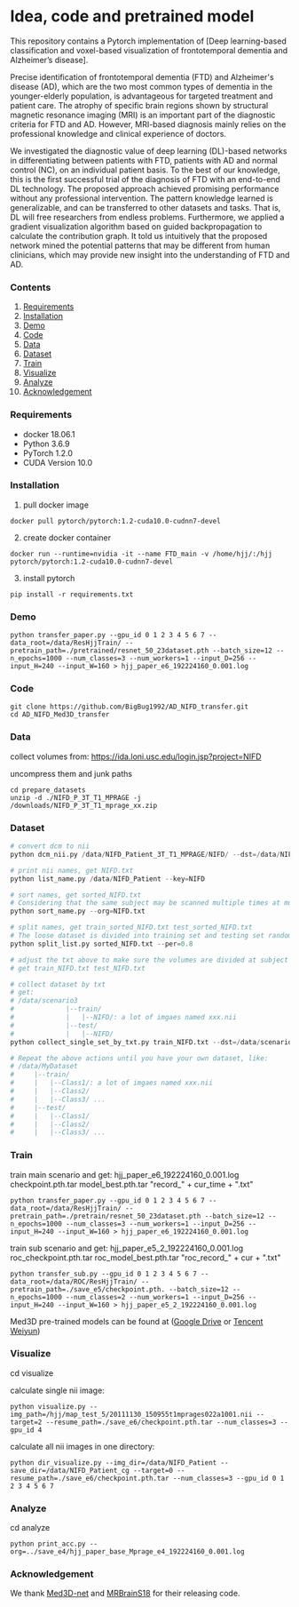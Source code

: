 
# Idea, code and pretrained model
This repository contains a Pytorch implementation of [Deep learning-based classification and voxel-based visualization of frontotemporal dementia and Alzheimer’s disease]. 

Precise identification of frontotemporal dementia (FTD) and Alzheimer's disease (AD), which are the two most common types of dementia in the younger-elderly population, is advantageous for targeted treatment and patient care. The atrophy of specific brain regions shown by structural magnetic resonance imaging (MRI) is an important part of the diagnostic criteria for FTD and AD. However, MRI-based diagnosis mainly relies on the professional knowledge and clinical experience of doctors.

We investigated the diagnostic value of deep learning (DL)-based networks in differentiating between patients with FTD, patients with AD and normal control (NC), on an individual patient basis. To the best of our knowledge, this is the first successful trial of the diagnosis of FTD with an end-to-end DL technology. The proposed approach achieved promising performance without any professional intervention. The pattern knowledge learned is generalizable, and can be transferred to other datasets and tasks. That is, DL will free researchers from endless problems. Furthermore, we applied a gradient visualization algorithm based on guided backpropagation to calculate the contribution graph. It told us intuitively that the proposed network mined the potential patterns that may be different from human clinicians, which may provide new insight into the understanding of FTD and AD.

### Contents
1. [Requirements](#Requirements)
2. [Installation](#Installation)
3. [Demo](#Demo)
4. [Code](#Code)
5. [Data](#Data)
6. [Dataset](#Dataset)
7. [Train](#Train)
8. [Visualize](#Visualize)
9. [Analyze](#Analyze)
10. [Acknowledgement](#Acknowledgement)

### Requirements
- docker 18.06.1
- Python 3.6.9
- PyTorch 1.2.0
- CUDA Version 10.0

### Installation
1. pull docker image
```
docker pull pytorch/pytorch:1.2-cuda10.0-cudnn7-devel
```
2. create docker container
```
docker run --runtime=nvidia -it --name FTD_main -v /home/hjj/:/hjj pytorch/pytorch:1.2-cuda10.0-cudnn7-devel
```
3. install pytorch
```
pip install -r requirements.txt
```

### Demo
```
python transfer_paper.py --gpu_id 0 1 2 3 4 5 6 7 --data_root=/data/ResHjjTrain/ --pretrain_path=./pretrained/resnet_50_23dataset.pth --batch_size=12 --n_epochs=1000 --num_classes=3 --num_workers=1 --input_D=256 --input_H=240 --input_W=160 > hjj_paper_e6_192224160_0.001.log
```


### Code
```
git clone https://github.com/BigBug1992/AD_NIFD_transfer.git
cd AD_NIFD_Med3D_transfer
```

### Data
collect volumes from:
https://ida.loni.usc.edu/login.jsp?project=NIFD

uncompress them and junk paths 
```
cd prepare_datasets
unzip -d ./NIFD_P_3T_T1_MPRAGE -j /downloads/NIFD_P_3T_T1_mprage_xx.zip
```

### Dataset
```python
# convert dcm to nii
python dcm_nii.py /data/NIFD_Patient_3T_T1_MPRAGE/NIFD/ --dst=/data/NIFD_Patient

# print nii names, get NIFD.txt
python list_name.py /data/NIFD_Patient --key=NIFD

# sort names, get sorted_NIFD.txt
# Considering that the same subject may be scanned multiple times at multiple time points, once the test data participates in the training process in any form, it will cause data leakage and result in unreasonable model evaluation. 
python sort_name.py --org=NIFD.txt

# split names, get train_sorted_NIFD.txt test_sorted_NIFD.txt 
# The loose dataset is divided into training set and testing set randomly at subject level according to the ratio of 4:1.
python split_list.py sorted_NIFD.txt --per=0.8

# adjust the txt above to make sure the volumes are divided at subject level
# get train_NIFD.txt test_NIFD.txt

# collect dataset by txt
# get:
# /data/scenario3
#             |--train/
#             |   |--NIFD/: a lot of imgaes named xxx.nii
#             |--test/
#             |   |--NIFD/
python collect_single_set_by_txt.py train_NIFD.txt --dst=/data/scenario3

# Repeat the above actions until you have your own dataset, like: 
# /data/MyDataset
#     |--train/
#     |   |--Class1/: a lot of imgaes named xxx.nii
#     |   |--Class2/
#     |   |--Class3/ ...
#     |--test/
#     |   |--Class1/
#     |   |--Class2/
#     |   |--Class3/ ...
```

### Train

train main scenario and get: 
hjj_paper_e6_192224160_0.001.log  
checkpoint.pth.tar 
model_best.pth.tar 
"record_" + cur_time + ".txt"

```
python transfer_paper.py --gpu_id 0 1 2 3 4 5 6 7 --data_root=/data/ResHjjTrain/ --pretrain_path=./pretrain/resnet_50_23dataset.pth --batch_size=12 --n_epochs=1000 --num_classes=3 --num_workers=1 --input_D=256 --input_H=240 --input_W=160 > hjj_paper_e6_192224160_0.001.log
```

train sub scenario and get: 
hjj_paper_e5_2_192224160_0.001.log 
roc_checkpoint.pth.tar
roc_model_best.pth.tar 
"roc_record_" + cur + ".txt"

```
python transfer_sub.py --gpu_id 0 1 2 3 4 5 6 7 --data_root=/data/ROC/ResHjjTrain/ --pretrain_path=./save_e5/checkpoint.pth. --batch_size=12 --n_epochs=1000 --num_classes=2 --num_workers=1 --input_D=256 --input_H=240 --input_W=160 > hjj_paper_e5_2_192224160_0.001.log
```

Med3D pre-trained models can be found at ([Google Drive](https://drive.google.com/file/d/13tnSvXY7oDIEloNFiGTsjUIYfS3g3BfG/view?usp=sharing) or [Tencent Weiyun](https://share.weiyun.com/55sZyIx))

### Visualize
cd visualize

calculate single nii image:
```
python visualize.py --img_path=/hjj/map_test_5/20111130_150955t1mprages022a1001.nii --target=2 --resume_path=./save_e6/checkpoint.pth.tar --num_classes=3 --gpu_id 4
```

calculate all nii images in one directory:
```
python dir_visualize.py --img_dir=/data/NIFD_Patient --save_dir=/data/NIFD_Patient_cg --target=0 --resume_path=./save_e6/checkpoint.pth.tar --num_classes=3 --gpu_id 0 1 2 3 4 5 6 7
```

### Analyze
cd analyze
```
python print_acc.py --org=../save_e4/hjj_paper_base_Mprage_e4_192224160_0.001.log
```

### Acknowledgement
We thank [Med3D-net](https://github.com/Tencent/MedicalNet) and [MRBrainS18](https://mrbrains18.isi.uu.nl/) for their releasing code.
